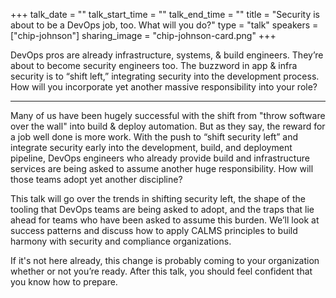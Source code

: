 +++
talk_date = ""
talk_start_time = ""
talk_end_time = ""
title = "Security is about to be a DevOps job, too. What will you do?"
type = "talk"
speakers = ["chip-johnson"]
sharing_image = "chip-johnson-card.png"
+++

DevOps pros are already infrastructure, systems, & build engineers. They’re about to become security engineers too. The buzzword in app & infra security is to “shift left,” integrating security into the development process. How will you incorporate yet another massive responsibility into your role?

---

Many of us have been hugely successful with the shift from "throw software over the wall" into build & deploy automation. But as they say, the reward for a job well done is more work. With the push to “shift security left” and integrate security early into the development, build, and deployment pipeline, DevOps engineers who already provide build and infrastructure services are being asked to assume another huge responsibility. How will those teams adopt yet another discipline?

This talk will go over the trends in shifting security left, the shape of the tooling that DevOps teams are being asked to adopt, and the traps that lie ahead for teams who have been asked to assume this burden. We’ll look at success patterns and discuss how to apply CALMS principles to build harmony with security and compliance organizations.

If it's not here already, this change is probably coming to your organization whether or not you’re ready. After this talk, you should feel confident that you know how to prepare.
